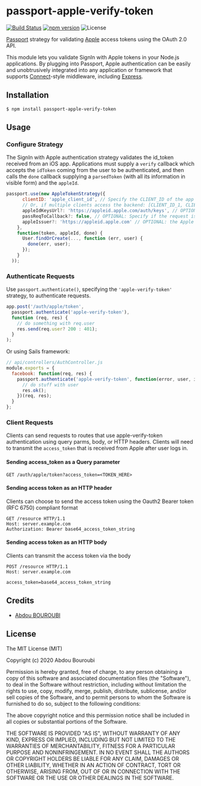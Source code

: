 # passport-apple-verify-token

[![Build Status](https://dev.azure.com/abdouslayne/Personal%20Projects/_apis/build/status/passport-google-verify-token?branchName=master)](https://dev.azure.com/abdouslayne/Personal%20Projects/_build/latest?definitionId=2?branchName=master)
[![npm version](https://badge.fury.io/js/passport-google-verify-token.svg)](https://badge.fury.io/js/passport-google-verify-token)
![License](https://img.shields.io/npm/l/passport-facebook-token.svg)


[Passport](http://passportjs.org/) strategy for validating [Apple](https://developer.apple.com/documentation/sign_in_with_apple/sign_in_with_apple_rest_api/authenticating_users_with_sign_in_with_apple)
access tokens using the OAuth 2.0 API.

This module lets you validate SignIn with Apple tokens in your Node.js applications.
By plugging into Passport, Apple authentication can be easily and
unobtrusively integrated into any application or framework that supports
[Connect](http://www.senchalabs.org/connect/)-style middleware, including
[Express](http://expressjs.com/).

## Installation

    $ npm install passport-apple-verify-token

## Usage

### Configure Strategy

The SignIn with Apple authentication strategy validates the id_token received from an iOS app. 
Applications must supply a `verify` callback which accepts the `idToken`
coming from the user to be authenticated, and then calls the `done` callback
supplying a `parsedToken` (with all its information in visible form) and the
`appleId`.

```js
passport.use(new AppleTokenStrategy({
      clientID: 'apple_client_id', // Specify the CLIENT_ID of the app that accesses the backend
      // Or, if multiple clients access the backend: [CLIENT_ID_1, CLIENT_ID_2, CLIENT_ID_3]
      appleIdKeysUrl?: 'https://appleid.apple.com/auth/keys', // OPTIONAL: Specify the url to get Apple auth keys
      passReqToCallback?: false, // OPTIONAL: Specify if the request is passed to callback
      appleIssuer?: 'https://appleid.apple.com' // OPTIONAL: the Apple token issuer
    },
    function(token, appleId, done) {
      User.findOrCreate(..., function (err, user) {
        done(err, user);
      });
    }
  ));
```

### Authenticate Requests

Use `passport.authenticate()`, specifying the `'apple-verify-token'` strategy, to authenticate requests.

```js
app.post('/auth/apple/token',
  passport.authenticate('apple-verify-token'),
  function (req, res) {
    // do something with req.user
    res.send(req.user? 200 : 401);
  }
);
```

Or using Sails framework:

```javascript
// api/controllers/AuthController.js
module.exports = {
  facebook: function(req, res) {
    passport.authenticate('apple-verify-token', function(error, user, info) {
      // do stuff with user
      res.ok();
    })(req, res);
  }
};
```

### Client Requests

Clients can send requests to routes that use apple-verify-token authentication using query parms, body, or HTTP headers. Clients will need to transmit the `access_token` that is received from Apple after user logs in.

#### Sending access_token as a Query parameter

```
GET /auth/apple/token?access_token=<TOKEN_HERE>
```

#### Sending access token as an HTTP header

Clients can choose to send the access token using the Oauth2 Bearer token (RFC 6750) compliant format

```
GET /resource HTTP/1.1
Host: server.example.com
Authorization: Bearer base64_access_token_string
```


#### Sending access token as an HTTP body

Clients can transmit the access token via the body

```
POST /resource HTTP/1.1
Host: server.example.com

access_token=base64_access_token_string
```
  

## Credits

  - [Abdou BOUROUBI](http://github.com/abouroubi)



## License

The MIT License (MIT)

Copyright (c) 2020 Abdou Bouroubi

Permission is hereby granted, free of charge, to any person obtaining a copy
of this software and associated documentation files (the "Software"), to deal
in the Software without restriction, including without limitation the rights
to use, copy, modify, merge, publish, distribute, sublicense, and/or sell
copies of the Software, and to permit persons to whom the Software is
furnished to do so, subject to the following conditions:

The above copyright notice and this permission notice shall be included in all
copies or substantial portions of the Software.

THE SOFTWARE IS PROVIDED "AS IS", WITHOUT WARRANTY OF ANY KIND, EXPRESS OR
IMPLIED, INCLUDING BUT NOT LIMITED TO THE WARRANTIES OF MERCHANTABILITY,
FITNESS FOR A PARTICULAR PURPOSE AND NONINFRINGEMENT. IN NO EVENT SHALL THE
AUTHORS OR COPYRIGHT HOLDERS BE LIABLE FOR ANY CLAIM, DAMAGES OR OTHER
LIABILITY, WHETHER IN AN ACTION OF CONTRACT, TORT OR OTHERWISE, ARISING FROM,
OUT OF OR IN CONNECTION WITH THE SOFTWARE OR THE USE OR OTHER DEALINGS IN THE
SOFTWARE.
